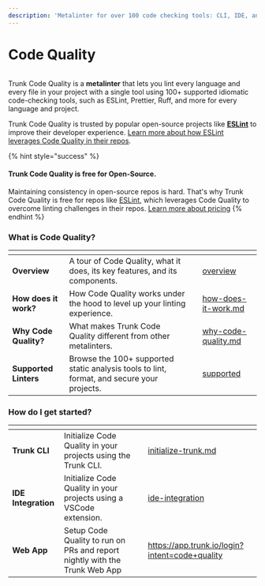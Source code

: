 ```yaml
---
description: 'Metalinter for over 100 code checking tools: CLI, IDE, and on the web.'
---
```


# Code Quality

<figure><img src="../.gitbook/assets/check.png" alt=""><figcaption></figcaption></figure>

Trunk Code Quality is a **metalinter** that lets you lint every language and every file in your project with a single tool using 100+ supported idiomatic code-checking tools, such as ESLint, Prettier, Ruff, and more for every language and project.&#x20;

Trunk Code Quality is trusted by popular open-source projects like [**ESLint**](https://eslint.org/) to improve their developer experience. [Learn more about how ESLint leverages Code Quality in their repos](https://trunk.io/blog/improving-linting-experience-in-eslint-s-open-source-repo-with-trunk-code-quality).

{% hint style="success" %}
#### Trunk Code Quality is free for Open-Source.

Maintaining consistency in open-source repos is hard. That's why Trunk Code Quality is free for repos like [ESLint](https://github.com/eslint/eslint), which leverages Code Quality to overcome linting challenges in their repos. [Learn more about pricing](https://trunk.io/pricing)
{% endhint %}

### What is Code Quality?

<table data-card-size="large" data-view="cards"><thead><tr><th></th><th></th><th data-hidden></th><th data-hidden data-card-target data-type="content-ref"></th></tr></thead><tbody><tr><td><strong>Overview</strong></td><td>A tour of Code Quality, what it does, its key features, and its components.</td><td></td><td><a href="overview/">overview</a></td></tr><tr><td><strong>How does it work?</strong></td><td>How Code Quality works under the hood to level up your linting experience.</td><td></td><td><a href="overview/how-does-it-work.md">how-does-it-work.md</a></td></tr><tr><td><strong>Why Code Quality?</strong></td><td>What makes Trunk Code Quality different from other metalinters.</td><td></td><td><a href="overview/why-code-quality.md">why-code-quality.md</a></td></tr><tr><td><strong>Supported Linters</strong></td><td>Browse the 100+ supported static analysis tools to lint, format, and secure your projects.</td><td></td><td><a href="linters/supported/">supported</a></td></tr></tbody></table>

### How do I get started?

<table data-view="cards"><thead><tr><th></th><th></th><th></th><th data-hidden data-card-target data-type="content-ref"></th></tr></thead><tbody><tr><td><strong>Trunk CLI</strong></td><td>Initialize Code Quality in your projects using the Trunk CLI.</td><td></td><td><a href="setup-and-installation/initialize-trunk.md">initialize-trunk.md</a></td></tr><tr><td><strong>IDE Integration</strong></td><td>Initialize Code Quality in your projects using a VSCode extension.</td><td></td><td><a href="ide-integration/">ide-integration</a></td></tr><tr><td><strong>Web App</strong></td><td>Setup Code Quality to run on PRs and report nightly with the Trunk Web App</td><td></td><td><a href="https://app.trunk.io/login?intent=code+quality">https://app.trunk.io/login?intent=code+quality</a></td></tr></tbody></table>
